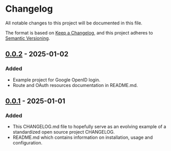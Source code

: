 # Changelog

All notable changes to this project will be documented in this file.

The format is based on [Keep a Changelog](https://keepachangelog.com/en/1.1.0/),
and this project adheres to [Semantic Versioning](https://semver.org/spec/v2.0.0.html).

## [0.0.2] - 2025-01-02

### Added

- Example project for Google OpenID login.
- Route and OAuth resources documentation in README.md.

## [0.0.1] - 2025-01-01

### Added

- This CHANGELOG.md file to hopefully serve as an evolving example of
  a standardized open source project CHANGELOG.
- README.md which contains information on installation, usage and
  configuration.

[0.0.1]: https://github.com/mcpcpc/quart-authlib/releases/tag/0.0.1
[0.0.2]: https://github.com/mcpcpc/quart-authlib/releases/tag/0.0.2
